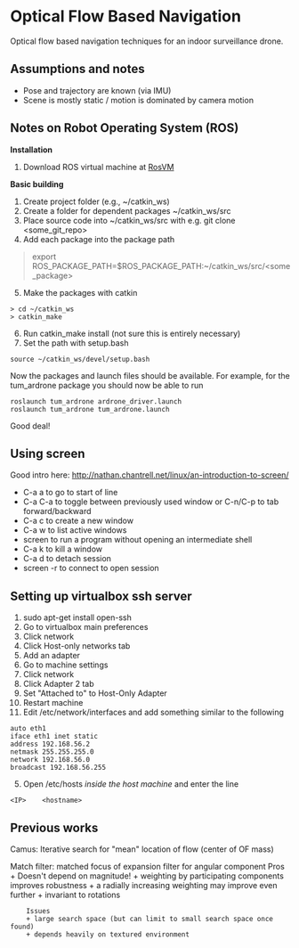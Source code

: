 Optical Flow Based Navigation
====================
Optical flow based navigation techniques for an indoor surveillance drone.

Assumptions and notes
---------------------
- Pose and trajectory are known (via IMU)
- Scene is mostly static / motion is dominated by camera motion


Notes on Robot Operating System (ROS) 
-------------------------------------
**Installation**

1. Download ROS virtual machine at [RosVM](http://nootrix.com/downloads/#RosVM)

**Basic building**

1. Create project folder (e.g., ~/catkin_ws)
2. Create a folder for dependent packages ~/catkin_ws/src
3. Place source code into ~/catkin_ws/src with e.g. git clone <some_git_repo>
4. Add each package into the package path
> export ROS_PACKAGE_PATH=$ROS_PACKAGE_PATH:~/catkin_ws/src/<some_package>
5. Make the packages with catkin
```
> cd ~/catkin_ws
> catkin_make
```
6. Run catkin_make install (not sure this is entirely necessary)
7. Set the path with setup.bash
```
source ~/catkin_ws/devel/setup.bash
```

Now the packages and launch files should be available. For example, for the tum_ardrone package you should now be able to run
```
roslaunch tum_ardrone ardrone_driver.launch
roslaunch tum_ardrone tum_ardrone.launch
```
Good deal!


Using screen
------------
Good intro here: http://nathan.chantrell.net/linux/an-introduction-to-screen/

  * C-a a to go to start of line
  * C-a C-a to toggle between previously used window or C-n/C-p to tab forward/backward
  * C-a c to create a new window
  * C-a w to list active windows
  * screen <some program> to run a program without opening an intermediate shell
  * C-a k to kill a window
  * C-a d to detach session
  * screen -r to connect to open session


Setting up virtualbox ssh server
--------------------------------

1. sudo apt-get install open-ssh
2. Go to virtualbox main preferences
  1. Click network
  2. Click Host-only networks tab
  3. Add an adapter
3. Go to machine settings
  1. Click network
  2. Click Adapter 2 tab
  3. Set "Attached to" to Host-Only Adapter
  4. Restart machine
4. Edit /etc/network/interfaces and add something similar to the following
```
auto eth1
iface eth1 inet static
address 192.168.56.2
netmask 255.255.255.0
network 192.168.56.0
broadcast 192.168.56.255
```
5. Open /etc/hosts _inside the host machine_ and enter the line
```
<IP>    <hostname>
```


Previous works
--------------

Camus: Iterative search for "mean" location of flow (center of OF mass)

Match filter: matched focus of expansion filter for angular component
        Pros
        + Doesn't depend on magnitude!
        + weighting by participating components improves robustness
        + a radially increasing weighting may improve even further
        + invariant to rotations

        Issues
        + large search space (but can limit to small search space once found)
        + depends heavily on textured environment